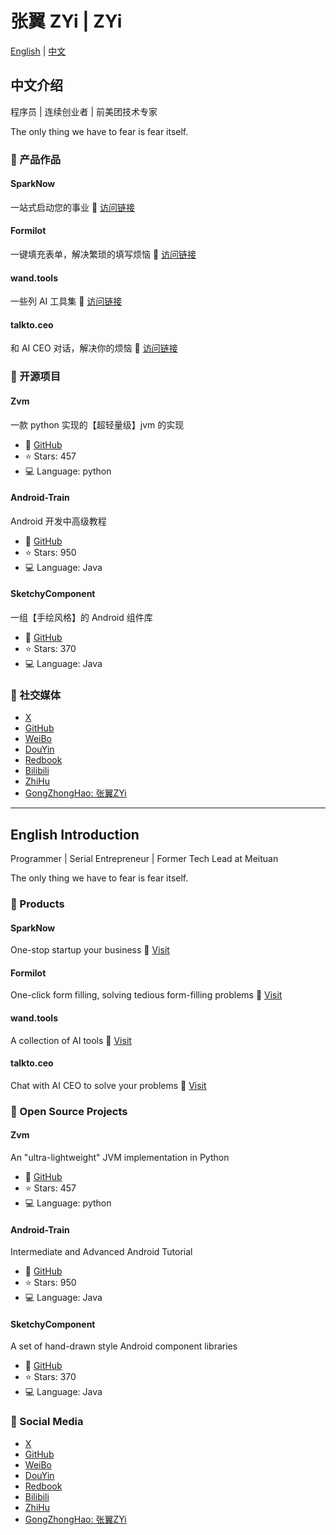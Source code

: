 # 张翼 ZYi | ZYi

[English](#english) | [中文](#chinese)

<h2 id="chinese">中文介绍</h2>

程序员 | 连续创业者 | 前美团技术专家

The only thing we have to fear is fear itself.

### 🚀 产品作品

#### SparkNow
一站式启动您的事业
🔗 [访问链接](https://sparknow.cc)

#### Formilot
一键填充表单，解决繁琐的填写烦恼
🔗 [访问链接](https://formilot.com)

#### wand.tools
一些列 AI 工具集
🔗 [访问链接](https://wand.tools)

#### talkto.ceo
和 AI CEO 对话，解决你的烦恼
🔗 [访问链接](https://talkto.ceo)

### 🌟 开源项目

#### Zvm
一款 python 实现的【超轻量级】jvm 的实现
- 🔗 [GitHub](https://github.com/5A59/Zvm)
- ⭐ Stars: 457
- 💻 Language: python

#### Android-Train
Android 开发中高级教程
- 🔗 [GitHub](https://github.com/5A59/android-training)
- ⭐ Stars: 950
- 💻 Language: Java

#### SketchyComponent
一组【手绘风格】的 Android 组件库
- 🔗 [GitHub](https://github.com/5A59/SketchyComponent)
- ⭐ Stars: 370
- 💻 Language: Java

### 📱 社交媒体

- [X](https://x.com/ZYi1024)
- [GitHub](https://github.com/5A59)
- [WeiBo](https://weibo.com/u/5075434888)
- [DouYin](https://www.douyin.com/user/MS4wLjABAAAA8sOzBjgFmxp5blm8ZSsfcyagzntlYMfOm0dem3AkSWw)
- [Redbook](https://www.xiaohongshu.com/user/profile/5e5930b60000000001003ab4)
- [Bilibili](https://space.bilibili.com/20667846)
- [ZhiHu](https://www.zhihu.com/people/5a59)
- [GongZhongHao: 张翼ZYi]()


---

<h2 id="english">English Introduction</h2>

Programmer | Serial Entrepreneur | Former Tech Lead at Meituan

The only thing we have to fear is fear itself.

### 🚀 Products

#### SparkNow
One-stop startup your business
🔗 [Visit](https://sparknow.cc)

#### Formilot
One-click form filling, solving tedious form-filling problems
🔗 [Visit](https://formilot.com)

#### wand.tools
A collection of AI tools
🔗 [Visit](https://wand.tools)

#### talkto.ceo
Chat with AI CEO to solve your problems
🔗 [Visit](https://talkto.ceo)

### 🌟 Open Source Projects

#### Zvm
An "ultra-lightweight" JVM implementation in Python
- 🔗 [GitHub](https://github.com/5A59/Zvm)
- ⭐ Stars: 457
- 💻 Language: python

#### Android-Train
Intermediate and Advanced Android Tutorial
- 🔗 [GitHub](https://github.com/5A59/android-training)
- ⭐ Stars: 950
- 💻 Language: Java

#### SketchyComponent
A set of hand-drawn style Android component libraries
- 🔗 [GitHub](https://github.com/5A59/SketchyComponent)
- ⭐ Stars: 370
- 💻 Language: Java

### 📱 Social Media

- [X](https://x.com/ZYi1024)
- [GitHub](https://github.com/5A59)
- [WeiBo](https://weibo.com/u/5075434888)
- [DouYin](https://www.douyin.com/user/MS4wLjABAAAA8sOzBjgFmxp5blm8ZSsfcyagzntlYMfOm0dem3AkSWw)
- [Redbook](https://www.xiaohongshu.com/user/profile/5e5930b60000000001003ab4)
- [Bilibili](https://space.bilibili.com/20667846)
- [ZhiHu](https://www.zhihu.com/people/5a59)
- [GongZhongHao: 张翼ZYi]()

